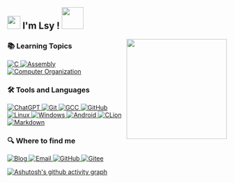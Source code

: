 <h2><img src="https://emojis.slackmojis.com/emojis/images/1531849430/4246/blob-sunglasses.gif?1531849430" width="30"/> I'm Lsy ! <img src="https://media.giphy.com/media/WUlplcMpOCEmTGBtBW/giphy.gif" width="50"></h2>
<img align='right' src="https://media.giphy.com/media/M9gbBd9nbDrOTu1Mqx/giphy.gif" width="230">

<h3>📚 Learning Topics</h3>
<p>
  <a href="https://www.learn-c.org/" target="_blank">
    <img alt="C" src="https://img.shields.io/badge/C-%2300599C.svg?&style=for-the-badge&logo=c&logoColor=white" />
  </a>
  <a href="https://www.tutorialspoint.com/assembly_programming/index.htm" target="_blank">
    <img alt="Assembly" src="https://img.shields.io/badge/Assembly-%23707070.svg?&style=for-the-badge&logo=assemblyscript&logoColor=white" />
  </a>
  <a href="https://www.geeksforgeeks.org/computer-organization-and-architecture/" target="_blank">
    <img alt="Computer Organization" src="https://img.shields.io/badge/Computer_Organization-%23000000.svg?&style=for-the-badge&logo=computer&logoColor=white" />
  </a>
</p>
<h3>🛠️ Tools and Languages</h3>
<p>
  <a href="https://www.chatgpt.com" target="_blank">
    <img alt="ChatGPT" src="https://img.shields.io/badge/ChatGPT-%2343853D.svg?&style=for-the-badge&logo=chatbot&logoColor=white" />
  </a>
  <a href="https://git-scm.com/" target="_blank">
    <img alt="Git" src="https://img.shields.io/badge/Git-%23F05032.svg?&style=for-the-badge&logo=git&logoColor=white" />
  </a>
  <a href="https://gcc.gnu.org/" target="_blank">
    <img alt="GCC" src="https://img.shields.io/badge/GCC-%23FFA500.svg?&style=for-the-badge&logo=gcc&logoColor=white" />
  </a>
  <a href="https://github.com/" target="_blank">
    <img alt="GitHub" src="https://img.shields.io/badge/GitHub-%2312100E.svg?&style=for-the-badge&logo=GitHub&logoColor=white" />
  </a>
  <a href="https://www.linux.org/" target="_blank">
    <img alt="Linux" src="https://img.shields.io/badge/Linux-%23FCC624.svg?&style=for-the-badge&logo=linux&logoColor=black" />
  </a>
  <a href="https://www.microsoft.com/en-us/windows" target="_blank">
    <img alt="Windows" src="https://img.shields.io/badge/Windows-%230078D4.svg?&style=for-the-badge&logo=windows&logoColor=white" />
  </a>
  <a href="https://www.android.com/" target="_blank">
    <img alt="Android" src="https://img.shields.io/badge/Android-%233DDC84.svg?&style=for-the-badge&logo=android&logoColor=white" />
  </a>
  <a href="https://www.jetbrains.com/clion/" target="_blank">
    <img alt="CLion" src="https://img.shields.io/badge/CLion-%23000000.svg?&style=for-the-badge&logo=clion&logoColor=white" />
  </a>
  <a href="https://www.markdownguide.org/" target="_blank">
    <img alt="Markdown" src="https://img.shields.io/badge/Markdown-%23000000.svg?&style=for-the-badge&logo=markdown&logoColor=white" />
  </a>
</p>

<h3>🔍 Where to find me</h3>
<p>
  <a href="https://lsy22.com" target="_blank">
    <img alt="Blog" src="https://img.shields.io/badge/Blog-%23FF4088.svg?&style=for-the-badge&logo=hugo&logoColor=white" />
  </a>
  <a href="mailto:lsy200546@gmail.com" target="_blank">
    <img alt="Email" src="https://img.shields.io/badge/Email-%230078D4.svg?&style=for-the-badge&logo=Gmail&logoColor=white" />
  </a>
  <a href="https://github.com/lsy2246" target="_blank">
    <img alt="GitHub" src="https://img.shields.io/badge/GitHub-%2312100E.svg?&style=for-the-badge&logo=Github&logoColor=white" />
  </a>
  <a href="https://gitee.com/lsy22" target="_blank">
    <img alt="Gitee" src="https://img.shields.io/badge/Gitee-%23FF0000.svg?&style=for-the-badge&logo=Gitee&logoColor=white" />
  </a>
</p>

[![Ashutosh's github activity graph](https://github-readme-activity-graph.vercel.app/graph?username=lsy2246&theme=dracula)](https://github.com/ashutosh00710/github-readme-activity-graph)
